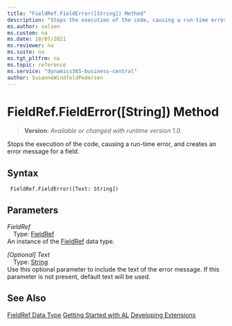 ```yaml
---
title: "FieldRef.FieldError([String]) Method"
description: "Stops the execution of the code, causing a run-time error, and creates an error message for a field."
ms.author: solsen
ms.custom: na
ms.date: 10/07/2021
ms.reviewer: na
ms.suite: na
ms.tgt_pltfrm: na
ms.topic: reference
ms.service: "dynamics365-business-central"
author: SusanneWindfeldPedersen
---
```

[//]: # (START>DO_NOT_EDIT)
[//]: # (IMPORTANT:Do not edit any of the content between here and the END>DO_NOT_EDIT.)
[//]: # (Any modifications should be made in the .xml files in the ModernDev repo.)
# FieldRef.FieldError([String]) Method
> **Version**: _Available or changed with runtime version 1.0._

Stops the execution of the code, causing a run-time error, and creates an error message for a field.


## Syntax
```AL
 FieldRef.FieldError([Text: String])
```
## Parameters
*FieldRef*  
&emsp;Type: [FieldRef](fieldref-data-type.md)  
An instance of the [FieldRef](fieldref-data-type.md) data type.  

*[Optional] Text*  
&emsp;Type: [String](../string/string-data-type.md)  
Use this optional parameter to include the text of the error message. If this parameter is not present, default text will be used.  



[//]: # (IMPORTANT: END>DO_NOT_EDIT)
## See Also
[FieldRef Data Type](fieldref-data-type.md)
[Getting Started with AL](../devenv-get-started.md)
[Developing Extensions](../devenv-dev-overview.md)